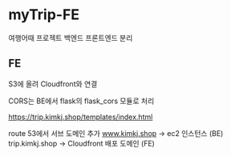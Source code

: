 # myTrip-FE
여행어때 프로젝트 백엔드 프론트엔드 분리

## FE
S3에 올려 Cloudfront와 연결

CORS는 BE에서 flask의 flask_cors 모듈로 처리

https://trip.kimkj.shop/templates/index.html

route 53에서 서브 도메인 추가
www.kimkj.shop -> ec2 인스턴스 (BE) <br>
trip.kimkj.shop -> Cloudfront 배포 도메인 (FE)
